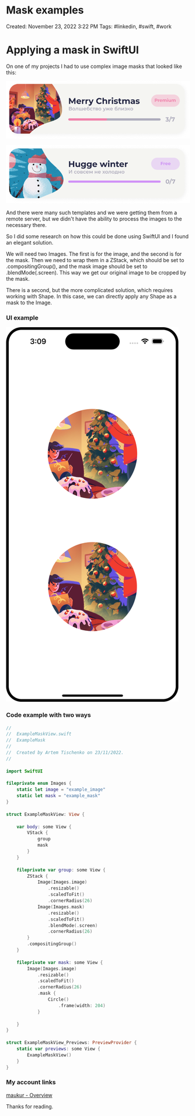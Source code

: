 # Mask examples

Created: November 23, 2022 3:22 PM
Tags: #linkedin, #swift, #work

# Applying a mask in SwiftUI

On one of my projects I had to use complex image masks that looked like this:

![Untitled](Mask%20examples%20c287157faca04d168e5f558951388e73/Untitled.png)

![Untitled](Mask%20examples%20c287157faca04d168e5f558951388e73/Untitled%201.png)

And there were many such templates and we were getting them from a remote server, but we didn't have the ability to process the images to the necessary there.

So I did some research on how this could be done using SwiftUI and I found an elegant solution.

We will need two Images. The first is for the image, and the second is for the mask. Then we need to wrap them in a ZStack, which should be set to .compositingGroup(), and the mask image should be set to .blendMode(.screen). This way we get our original image to be cropped by the mask.

There is a second, but the more complicated solution, which requires working with Shape. In this case, we can directly apply any Shape as a mask to the Image.

### UI example

![Untitled](Mask%20examples%20c287157faca04d168e5f558951388e73/Untitled%202.png)

### Code example with two ways

```swift
//
//  ExampleMaskView.swift
//  ExampleMask
//
//  Created by Artem Tischenko on 23/11/2022.
//

import SwiftUI

fileprivate enum Images {
    static let image = "example_image"
    static let mask = "example_mask"
}

struct ExampleMaskView: View {
    
    var body: some View {
        VStack {
            group
            mask
        }
    }
    
    fileprivate var group: some View {
        ZStack {
            Image(Images.image)
                .resizable()
                .scaledToFit()
                .cornerRadius(26)
            Image(Images.mask)
                .resizable()
                .scaledToFit()
                .blendMode(.screen)
                .cornerRadius(26)
        }
        .compositingGroup()
    }
    
    fileprivate var mask: some View {
        Image(Images.image)
            .resizable()
            .scaledToFit()
            .cornerRadius(26)
            .mask {
                Circle()
                    .frame(width: 204)
            }
        
    }
}

struct ExampleMaskView_Previews: PreviewProvider {
    static var previews: some View {
        ExampleMaskView()
    }
}
```

### My account links

[](https://www.linkedin.com/in/tim-tis/)

[maukur - Overview](http://github.com/maukur)

Thanks for reading.
